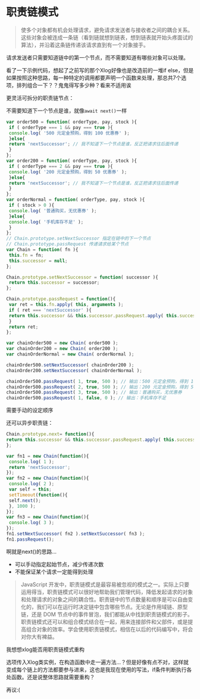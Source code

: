 # 职责链模式

> 使多个对象都有机会处理请求，避免请求发送者与接收者之间的耦合关系。这些对象会被连成一条链（看到链就想到链表，想到链表就开始头疼面试的算法），并沿着这条链传递该请求直到有一个对象接手。



请求发送者只需要知道链中的第一个节点，而不需要知道有哪些对象可以处理。

看了一下示例代码，想起了之前写的那个Xlog好像也是改造前的一堆if else，但是如果按照这种思路，每一种特定的调用都要声明一个函数来处理，那总共7个选项，排列组合一下？？鬼鬼得写多少种？看来不适用诶



更灵活可拆分的职责链节点：

不需要知道下一个节点是谁，就像`await next()`一样

```js
var order500 = function( orderType, pay, stock ){ 
 if ( orderType === 1 && pay === true ){ 
 console.log( '500 元定金预购，得到 100 优惠券' ); 
 }else{ 
 return 'nextSuccessor'; // 我不知道下一个节点是谁，反正把请求往后面传递
 } 
}; 
var order200 = function( orderType, pay, stock ){ 
 if ( orderType === 2 && pay === true ){ 
 console.log( '200 元定金预购，得到 50 优惠券' ); 
 }else{ 
 return 'nextSuccessor'; // 我不知道下一个节点是谁，反正把请求往后面传递
 } 
}; 
var orderNormal = function( orderType, pay, stock ){ 
 if ( stock > 0 ){ 
 console.log( '普通购买，无优惠券' ); 
 }else{ 
 console.log( '手机库存不足' ); 
 } 
};
// Chain.prototype.setNextSuccessor 指定在链中的下一个节点
// Chain.prototype.passRequest 传递请求给某个节点
var Chain = function( fn ){ 
 this.fn = fn; 
 this.successor = null; 
}; 

Chain.prototype.setNextSuccessor = function( successor ){ 
 return this.successor = successor; 
}; 

Chain.prototype.passRequest = function(){ 
 var ret = this.fn.apply( this, arguments ); 
 if ( ret === 'nextSuccessor' ){ 
 return this.successor && this.successor.passRequest.apply( this.successor, arguments ); 
 } 
 return ret; 
}; 

var chainOrder500 = new Chain( order500 ); 
var chainOrder200 = new Chain( order200 ); 
var chainOrderNormal = new Chain( orderNormal ); 

chainOrder500.setNextSuccessor( chainOrder200 ); 
chainOrder200.setNextSuccessor( chainOrderNormal ); 

chainOrder500.passRequest( 1, true, 500 ); // 输出：500 元定金预购，得到 100 优惠券
chainOrder500.passRequest( 2, true, 500 ); // 输出：200 元定金预购，得到 50 优惠券
chainOrder500.passRequest( 3, true, 500 ); // 输出：普通购买，无优惠券
chainOrder500.passRequest( 1, false, 0 ); // 输出：手机库存不足

```

需要手动的设定顺序



还可以异步职责链：

```js
Chain.prototype.next= function(){ 
return this.successor && this.successor.passRequest.apply( this.successor, arguments ); 
}; 

var fn1 = new Chain(function(){ 
 console.log( 1 ); 
 return 'nextSuccessor'; 
}); 
var fn2 = new Chain(function(){ 
 console.log( 2 ); 
 var self = this; 
 setTimeout(function(){ 
 self.next(); 
 }, 1000 ); 
}); 
var fn3 = new Chain(function(){ 
 console.log( 3 ); 
}); 
fn1.setNextSuccessor( fn2 ).setNextSuccessor( fn3 ); 
fn1.passRequest();
```

 

啊就是next()的思路...



- 可以手动指定起始节点，减少传递次数
- 不能保证某个请求一定能得到处理



> JavaScript 开发中，职责链模式是最容易被忽视的模式之一。实际上只要运用得当，职责链模式可以很好地帮助我们管理代码，降低发起请求的对象和处理请求的对象之间的耦合性。职责链中的节点数量和顺序是可以自由变化的，我们可以在运行时决定链中包含哪些节点。无论是作用域链、原型链，还是 DOM 节点中的事件冒泡，我们都能从中找到职责链模式的影子。职责链模式还可以和组合模式结合在一起，用来连接部件和父部件，或是提高组合对象的效率。学会使用职责链模式，相信在以后的代码编写中，将会对你大有裨益。



我想想xlog能否用职责链模式重构



选项传入Xlog类实例，在构造函数中走一遍方法...？但是好像有点不对，这样就变成每个链上的方法都要参与进来，这也是我现在使用的写法，if条件判断执行各处函数。还是说整体思路就需要重构？



再议:(